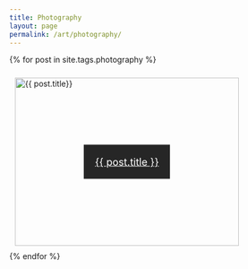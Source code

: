 ```yaml
---
title: Photography
layout: page
permalink: /art/photography/
---
```


{% for post in site.tags.photography %}
  <div class="content ">
    <img class="img_thumb" src="{{ post.thumbnail }}" alt="{{ post.title}}">
    <a class="text" href="{{ post.url }}" style="color:white">{{ post.title }}</a>
  </div>
{% endfor %}



<style>
.img_thumb {
  height: 300px;
  width: 400px;
}

.content {
  position: relative;
  width: 400px;
  height: 300px;
  padding: 10px
}

a:hover {
  color: white;
}

.text {
  text-align: center;
  position: absolute;
  top: 50%;
  font-size: 18px;
  left: 50%;
  background-color: rgba(0, 0, 0, 0.85);
  transform: translate(-50%, -50%);
  color: white;
  padding: 20px;
}

@media only screen and (max-width: 600px) {
  .img_thumb{
    height: 200px;
    width: 264px;
  }

  .content {
    height: 200px;
    width: 264px;
  }

  .text {
    font-size: 14px;
    padding: 10px;
  }

}

</style>
